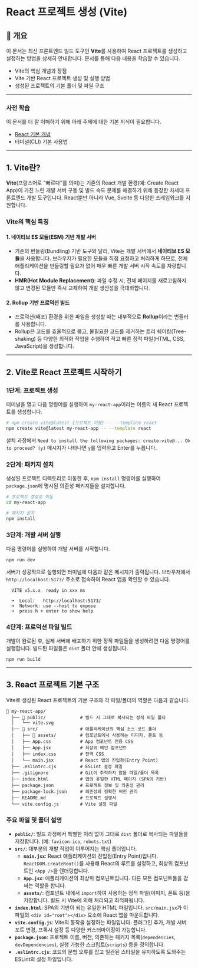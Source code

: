# React 프로젝트 생성 (Vite)

## 📝 개요

이 문서는 최신 프론트엔드 빌드 도구인 **Vite**를 사용하여 React 프로젝트를 생성하고 설정하는 방법을 상세히 안내합니다. 문서를 통해 다음 내용을 학습할 수 있습니다.

- Vite의 핵심 개념과 장점
- Vite 기반 React 프로젝트 생성 및 실행 방법
- 생성된 프로젝트의 기본 폴더 및 파일 구조

---

### 사전 학습

이 문서를 더 잘 이해하기 위해 아래 주제에 대한 기본 지식이 필요합니다.

- [React 기본 개념](./react-introduction.md)
- 터미널(CLI) 기본 사용법

---

## 1. Vite란?

**Vite**(프랑스어로 "빠르다"를 의미)는 기존의 React 개발 환경(예: Create React App)이 가진 느린 개발 서버 구동 및 빌드 속도 문제를 해결하기 위해 등장한 차세대 프론트엔드 개발 도구입니다. React뿐만 아니라 Vue, Svelte 등 다양한 프레임워크를 지원합니다.

### Vite의 핵심 특징

#### 1. 네이티브 ES 모듈(ESM) 기반 개발 서버

- 기존의 번들링(Bundling) 기반 도구와 달리, Vite는 개발 서버에서 **네이티브 ES 모듈**을 사용합니다. 브라우저가 필요한 모듈을 직접 요청하고 처리하게 하므로, 전체 애플리케이션을 번들링할 필요가 없어 매우 빠른 개발 서버 시작 속도를 자랑합니다.
- **HMR(Hot Module Replacement)**: 파일 수정 시, 전체 페이지를 새로고침하지 않고 변경된 모듈만 즉시 교체하여 개발 생산성을 극대화합니다.

#### 2. Rollup 기반 프로덕션 빌드

- 프로덕션(배포) 환경을 위한 파일을 생성할 때는 내부적으로 **Rollup**이라는 번들러를 사용합니다.
- Rollup은 코드를 효율적으로 묶고, 불필요한 코드를 제거하는 트리 쉐이킹(Tree-shaking) 등 다양한 최적화 작업을 수행하여 작고 빠른 정적 파일(HTML, CSS, JavaScript)을 생성합니다.

---

## 2. Vite로 React 프로젝트 시작하기

### 1단계: 프로젝트 생성

터미널을 열고 다음 명령어를 실행하여 `my-react-app`이라는 이름의 새 React 프로젝트를 생성합니다.

```bash
# npm create vite@latest {프로젝트 이름} -- --template react
npm create vite@latest my-react-app -- --template react
```

설치 과정에서 `Need to install the following packages: create-vite@... Ok to proceed? (y)` 메시지가 나타나면 `y`를 입력하고 Enter를 누릅니다.

### 2단계: 패키지 설치

생성된 프로젝트 디렉토리로 이동한 후, `npm install` 명령어를 실행하여 `package.json`에 명시된 의존성 패키지들을 설치합니다.

```bash
# 프로젝트 경로로 이동
cd my-react-app

# 패키지 설치
npm install
```

### 3단계: 개발 서버 실행

다음 명령어를 실행하여 개발 서버를 시작합니다.

```bash
npm run dev
```

서버가 성공적으로 실행되면 터미널에 다음과 같은 메시지가 출력됩니다. 브라우저에서 `http://localhost:5173/` 주소로 접속하여 React 앱을 확인할 수 있습니다.

```
  VITE v5.x.x  ready in xxx ms

  ➜  Local:   http://localhost:5173/
  ➜  Network: use --host to expose
  ➜  press h + enter to show help
```

### 4단계: 프로덕션 파일 빌드

개발이 완료된 후, 실제 서버에 배포하기 위한 정적 파일들을 생성하려면 다음 명령어를 실행합니다. 빌드된 파일들은 `dist` 폴더 안에 생성됩니다.

```bash
npm run build
```

---

## 3. React 프로젝트 기본 구조

Vite로 생성된 React 프로젝트의 기본 구조와 각 파일/폴더의 역할은 다음과 같습니다.

```
📁 my-react-app/
  ├── 📁 public/             # 빌드 시 그대로 복사되는 정적 파일 폴더
  │   └── vite.svg
  ├── 📁 src/                # 애플리케이션의 핵심 소스 코드 폴더
  │   ├── 📁 assets/         # 컴포넌트에서 사용하는 이미지, 폰트 등
  │   ├── App.css           # App 컴포넌트 전용 CSS
  │   ├── App.jsx           # 최상위 메인 컴포넌트
  │   ├── index.css         # 전역 CSS
  │   └── main.jsx          # React 앱의 진입점(Entry Point)
  ├── .eslintrc.cjs         # ESLint 설정 파일
  ├── .gitignore            # Git이 추적하지 않을 파일/폴더 목록
  ├── index.html            # 앱의 유일한 HTML 페이지 (SPA의 기반)
  ├── package.json          # 프로젝트 정보 및 의존성 관리
  ├── package-lock.json     # 의존성의 정확한 버전 관리
  ├── README.md             # 프로젝트 설명서
  └── vite.config.js        # Vite 설정 파일
```

### 주요 파일 및 폴더 설명

- **`public/`**: 빌드 과정에서 특별한 처리 없이 그대로 `dist` 폴더로 복사되는 파일들을 저장합니다. (예: `favicon.ico`, `robots.txt`)
- **`src/`**: 대부분의 개발 작업이 이루어지는 핵심 폴더입니다.
  - **`main.jsx`**: React 애플리케이션의 진입점(Entry Point)입니다. `ReactDOM.createRoot()`를 사용해 React의 루트를 설정하고, 최상위 컴포넌트인 `<App />`을 렌더링합니다.
  - **`App.jsx`**: 애플리케이션의 최상위 컴포넌트입니다. 다른 모든 컴포넌트들을 감싸는 역할을 합니다.
  - **`assets/`**: 컴포넌트 내에서 `import`하여 사용하는 정적 파일(이미지, 폰트 등)을 저장합니다. 빌드 시 Vite에 의해 처리되고 최적화됩니다.
- **`index.html`**: SPA의 기반이 되는 유일한 HTML 파일입니다. `src/main.jsx`가 이 파일의 `<div id="root"></div>` 요소에 React 앱을 마운트합니다.
- **`vite.config.js`**: Vite의 동작을 설정하는 파일입니다. 플러그인 추가, 개발 서버 포트 변경, 프록시 설정 등 다양한 커스터마이징이 가능합니다.
- **`package.json`**: 프로젝트 이름, 버전, 의존하는 패키지 목록(`dependencies`, `devDependencies`), 실행 가능한 스크립트(`scripts`) 등을 정의합니다.
- **`.eslintrc.cjs`**: 코드의 문법 오류를 잡고 일관된 스타일을 유지하도록 도와주는 ESLint의 설정 파일입니다.
